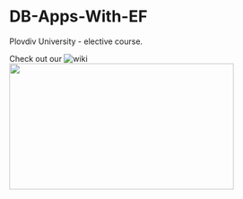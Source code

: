 # DB-Apps-With-EF
Plovdiv University - elective course. 

Check out our  ![wiki](https://avatars2.githubusercontent.com/u/26961285?v=4&s=460)
<a href="http://tinyurl.com/angularjsjumpstart">
    <img height="225" width="400" src="CustomerManager/Content/images/CourseLogoYellow.png" border="0" />
</a>
